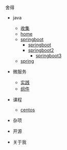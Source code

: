 <!-- docs/_sidebar.md -->

舍得
* java
  * [收集](/java/collect/)
  * [home](home.md)
  * [springboot](/java/springboot/)
    * [springboot](/java/springboot/xx/)
    * [springboot2](/java/springboot/xx/)
      * [springboot3](/java/springboot/xx/)
  * [spring](/java/spring/)

* 微服务

  * [实践](/microservice/)
  * [组件](/microservice/)

* 课程

  * [centos](/course/centos/)

* 杂项

* 开源

* 关于我

  

  

  

  

  



